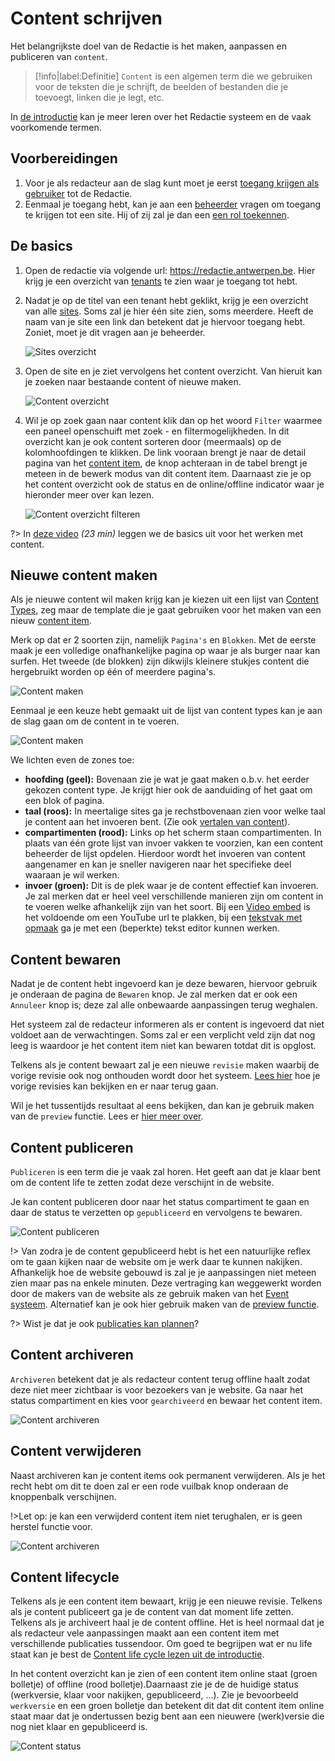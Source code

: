 # Content schrijven

Het belangrijkste doel van de Redactie is het maken, aanpassen en publiceren van `content`.

> [!info|label:Definitie]
> `Content` is een algemen term die we gebruiken voor de teksten die je schrijft, de beelden of bestanden die je toevoegt, linken die je legt, etc.

In [de introductie](/common/content/content-beheer) kan je meer leren over het Redactie systeem en de vaak voorkomende termen.

## Voorbereidingen

1. Voor je als redacteur aan de slag kunt moet je eerst [toegang krijgen als gebruiker](/redactie/content/toegang-aanvragen) tot de Redactie.
2. Eenmaal je toegang hebt, kan je aan een [beheerder](/redactie/content/toegang-site-beheerder) vragen om toegang te krijgen tot een site. Hij of zij zal je dan een [een rol toekennen](/redactie/content/toegang-rollen-rechten).

## De basics

1) Open de redactie via volgende url: <https://redactie.antwerpen.be>. Hier krijg je een overzicht van [tenants](/common/content/concept-tenant) te zien waar je toegang tot hebt.

2) Nadat je op de titel van een tenant hebt geklikt, krijg je een overzicht van alle [sites](/common/content/concept-site). Soms zal je hier één site zien, soms meerdere.
Heeft de naam van je site een link dan betekent dat je hiervoor toegang hebt. Zoniet, moet je dit vragen aan je beheerder.

    ![Sites overzicht](../assets/redactie-sites-overzicht.png "Een overzicht van alle sites voor deze tenant.")

3) Open de site en je ziet vervolgens het content overzicht. Van hieruit kan je zoeken naar bestaande content of nieuwe maken.

    ![Content overzicht](../assets/redactie-content-overzicht.jpg "Content overzicht")

4) Wil je op zoek gaan naar content klik dan op het woord `Filter` waarmee een paneel openschuift met zoek - en filtermogelijkheden.
    In dit overzicht kan je ook content sorteren door (meermaals) op de kolomhoofdingen te klikken.
    De link vooraan brengt je naar de detail pagina van het [content item](/common/content/concept-ci), de knop achteraan in de tabel brengt je meteen in de bewerk modus van dit content item.
    Daarnaast zie je op het content overzicht ook de status en de online/offline indicator waar je hieronder meer over kan lezen.

    ![Content overzicht filteren](../assets/redactie-content-overzicht-filter.png "Filter en zoek naar content in het overzicht")

?> In [deze video](https://app.screencastify.com/v3/watch/cT6PcWKM6wmLkvyLUP4x) *(23 min)* leggen we de basics uit voor het werken met content.

## Nieuwe content maken

Als je nieuwe content wil maken krijg kan je kiezen uit een lijst van [Content Types](/common/content/concept-ct), zeg maar de template die je gaat gebruiken voor het maken van een nieuw [content item](/common/content/concept-ci).

Merk op dat er 2 soorten zijn, namelijk `Pagina's` en `Blokken`. Met de eerste maak je een volledige onafhankelijke pagina op waar je als burger naar kan surfen.
Het tweede (de blokken) zijn dikwijls kleinere stukjes content die hergebruikt worden op één of meerdere pagina's.

![Content maken](../assets/redactie-content-maken.jpeg "Kies uit een lijst van Content types.")

Eenmaal je een keuze hebt gemaakt uit de lijst van content types kan je aan de slag gaan om de content in te voeren.

![Content maken](../assets/redactie-content-maken-detail.jpeg "Content maken")

We lichten even de zones toe:

* **hoofding (geel):** Bovenaan zie je wat je gaat maken o.b.v. het eerder gekozen content type. Je krijgt hier ook de aanduiding of het gaat om een blok of pagina.
* **taal (roos):** In meertalige sites ga je rechstbovenaan zien voor welke taal je content aan het invoeren bent. (Zie ook [vertalen van content](/redactie/content/content-beheren-vertalen)).
* **compartimenten (rood):** Links op het scherm staan compartimenten. In plaats van één grote lijst van invoer vakken te voorzien, kan een content beheerder de lijst opdelen.
Hierdoor wordt het invoeren van content aangenamer en kan je sneller navigeren naar het specifieke deel waaraan je wil werken.
* **invoer (groen):** Dit is de plek waar je de content effectief kan invoeren. Je zal merken dat er heel veel verschillende manieren zijn om content in te voeren welke afhankelijk zijn van het soort.
Bij een [Video embed](/redactie/content/inrichten-cc-video-embed) is het voldoende om een YouTube url te plakken, 
bij een [tekstvak met opmaak](/redactie/content/inrichten-cc-tekstvak-met-opmaak) ga je met een (beperkte) tekst editor kunnen werken.

## Content bewaren

Nadat je de content hebt ingevoerd kan je deze bewaren, hiervoor gebruik je onderaan de pagina de `Bewaren` knop.
Je zal merken dat er ook een `Annuleer` knop is; deze zal alle onbewaarde aanpassingen terug weghalen.

Het systeem zal de redacteur informeren als er content is ingevoerd dat niet voldoet aan de verwachtingen.
Soms zal er een verplicht veld zijn dat nog leeg is waardoor je het content item niet kan bewaren totdat dit is opglost.

Telkens als je content bewaart zal je een nieuwe `revisie` maken waarbij de vorige revisie ook nog onthouden wordt door het systeem.
[Lees hier](/redactie/content/content-beheren-revisies) hoe je vorige revisies kan bekijken en er naar terug gaan.

Wil je het tussentijds resultaat al eens bekijken, dan kan je gebruik maken van de `preview` functie. Lees er [hier meer over](/redactie/content/content-beheren-preview).

## Content publiceren

`Publiceren` is een term die je vaak zal horen. Het geeft aan dat je klaar bent om de content life te zetten zodat deze verschijnt in de website.

Je kan content publiceren door naar het status compartiment te gaan en daar de status te verzetten op `gepubliceerd` en vervolgens te bewaren.

![Content publiceren](../assets/redactie-content-status.png "Content publiceren")

!> Van zodra je de content gepubliceerd hebt is het een natuurlijke reflex om te gaan kijken naar de website om je werk daar te kunnen nakijken. Afhankelijk hoe de website gebouwd is zal je je aanpassingen niet meteen zien maar pas na enkele minuten. Deze vertraging kan weggewerkt worden door de makers van de website als ze gebruik maken van het [Event systeem](/redactie/content/inrichten-events?id=hou-je-content-cache-up-to-date). Alternatief kan je ook hier gebruik maken van de [preview functie](/redactie/content/content-beheren-preview).

?> Wist je dat je ook [publicaties kan plannen](/redactie/content/content-beheren-plannen)?

## Content archiveren

`Archiveren` betekent dat je als redacteur content terug offline haalt zodat deze niet meer zichtbaar is voor bezoekers van je website.
Ga naar het status compartiment en kies voor `gearchiveerd` en bewaar het content item.

![Content archiveren](../assets/redactie-content-status-archiveren.png "Content archiveren via de status")

## Content verwijderen

Naast archiveren kan je content items ook permanent verwijderen. Als je het recht hebt om dit te doen zal er een rode vuilbak knop onderaan de knoppenbalk verschijnen.

!>Let op: je kan een verwijderd content item niet terughalen, er is geen herstel functie voor.

![Content archiveren](../assets/redactie-content-verwijderen.png "Content archiveren")

## Content lifecycle

Telkens als je een content item bewaart, krijg je een nieuwe revisie. Telkens als je content publiceert ga je de content van dat moment life zetten. Telkens als je archiveert haal je de content offline.
Het is heel normaal dat je als redacteur vele aanpassingen maakt aan een content item met verschillende publicaties tussendoor.
Om goed te begrijpen wat er nu life staat kan je best de [Content life cycle lezen uit de introductie](/common/content/content-life-cycle).

In het content overzicht kan je zien of een content item online staat (groen bolletje) of offline (rood bolletje).Daarnaast zie je de de huidige status (werkversie, klaar voor nakijken, gepubliceerd, ...).
Zie je bevoorbeeld `werkversie` en een groen bolletje dan betekent dit dat dit content item online staat maar dat je ondertussen bezig bent aan een nieuwere (werk)versie die nog niet klaar en gepubliceerd is. 

![Content status](../assets/redactie-content-overzicht-status.png "Content status bekijken in het overzicht")
